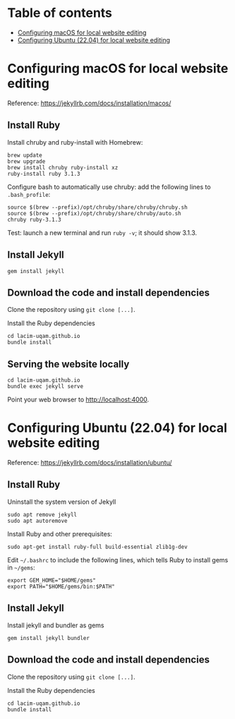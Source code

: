 # Table of contents

 * [Configuring macOS for local website editing](#configuring-macos-for-local-website-editing)
 * [Configuring Ubuntu (22.04) for local website editing](#configuring-ubuntu-(22.04)-for-local-website-editing)


# Configuring macOS for local website editing

Reference: https://jekyllrb.com/docs/installation/macos/

## Install Ruby

Install chruby and ruby-install with Homebrew:

    brew update
    brew upgrade
    brew install chruby ruby-install xz
    ruby-install ruby 3.1.3

Configure bash to automatically use chruby: add the following lines to
`.bash_profile`:

    source $(brew --prefix)/opt/chruby/share/chruby/chruby.sh
    source $(brew --prefix)/opt/chruby/share/chruby/auto.sh
    chruby ruby-3.1.3

Test: launch a new terminal and run `ruby -v`; it should show 3.1.3.

## Install Jekyll

    gem install jekyll

## Download the code and install dependencies

Clone the repository using `git clone [...]`.

Install the Ruby dependencies

    cd lacim-uqam.github.io
    bundle install

## Serving the website locally

    cd lacim-uqam.github.io
    bundle exec jekyll serve

Point your web browser to [http://localhost:4000](http://localhost:4000).


# Configuring Ubuntu (22.04) for local website editing

Reference: https://jekyllrb.com/docs/installation/ubuntu/

## Install Ruby

Uninstall the system version of Jekyll

    sudo apt remove jekyll
    sudo apt autoremove

Install Ruby and other prerequisites:

    sudo apt-get install ruby-full build-essential zlib1g-dev

Edit `~/.bashrc` to include the following lines,
which tells Ruby to install gems in `~/gems`:

    export GEM_HOME="$HOME/gems"
    export PATH="$HOME/gems/bin:$PATH"

## Install Jekyll

Install jekyll and bundler as gems

    gem install jekyll bundler

## Download the code and install dependencies

Clone the repository using `git clone [...]`.

Install the Ruby dependencies

    cd lacim-uqam.github.io
    bundle install

